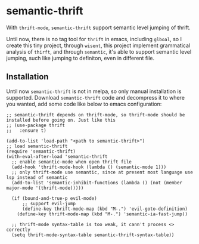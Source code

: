 # semantic-thrift

With `thrift-mode`, `semantic-thrift` support semantic level jumping of thrift.

Until now, there is no tag tool for `thrift` in emacs, including `glboal`, so I create this tiny project, through `wisent`, this project implement grammatical analysis of `thirft`, and through `semantic`, it's able to support semantic level jumping, such like jumping to definiton, even in different file.

## Installation
Until now `semantic-thrift` is not in melpa, so only manual installation is supported. Download `semantic-thrift` code and decompress it to where you wanted, add some code like below to emacs configuration:
```emacs-lisp
;; semantic-thrift depends on thrift-mode, so thrift-mode should be installed before going on. Just like this
;; (use-package thrift
;;   :ensure t)

(add-to-list 'load-path "<path to semantic-thrift>")
;; load semantic-thrift
(require 'semantic-thrift)
(with-eval-after-load 'semantic-thrift
  ;; enable semantic-mode when open thrift file
  (add-hook 'thrift-mode-hook (lambda () (semantic-mode 1)))
  ;; only thrift-mode use semantic, since at present most language use lsp instead of semantic
  (add-to-list 'semantic-inhibit-functions (lambda () (not (member major-mode '(thrift-mode)))))

  (if (bound-and-true-p evil-mode)
      ;; support evil-jump
      (define-key thrift-mode-map (kbd "M-.") 'evil-goto-definition)
    (define-key thrift-mode-map (kbd "M-.") 'semantic-ia-fast-jump))

  ;; thrift-mode syntax-table is too weak, it cann't process <> correctly
  (setq thrift-mode-syntax-table semantic-thrift-syntax-table))
```
